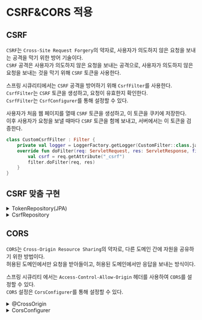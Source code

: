 # CSRF\&CORS 적용

## CSRF
`CSRF`는 `Cross-Site Request Forgery`의 약자로, 사용자가 의도하지 않은 요청을 보내는 공격을 막기 위한 방어 기술이다.\
`CSRF` 공격은 사용자가 의도하지 않은 요청을 보내는 공격으로, 사용자가 의도하지 않은 요청을 보내는 것을 막기 위해 `CSRF` 토큰을 사용한다.

스프링 시큐리티에서는 `CSRF` 공격을 방어하기 위해 `CsrfFilter`를 사용한다. \
`CsrfFilter`는 `CSRF` 토큰을 생성하고, 요청이 유효한지 확인한다. \
`CsrfFilter`는 `CsrfConfigurer`를 통해 설정할 수 있다.

사용자가 처음 웹 페이지를 열때 `CSRF` 토큰을 생성하고, 이 토큰을 쿠키에 저장한다. \
이후 사용자가 요청을 보낼 때마다 `CSRF` 토큰을 함께 보내고, 서버에서는 이 토큰을 검증한다.

```kotlin
class CustomCsrfFilter : Filter {
    private val logger = LoggerFactory.getLogger(CustomFilter::class.java)
    override fun doFilter(req: ServletRequest, res: ServletResponse, filter: FilterChain) {
        val csrf = req.getAttribute("_csrf")
        filter.doFilter(req, res)
    }
}
```

## CSRF 맞춤 구현

<details markdown="1">
  <summary> TokenRepository(JPA) </summary>

```kotlin
@Entity
class Token(
    @Id
    @GeneratedValue(strategy = GenerationType.IDENTITY)
    val id: Long = 0L,
    val token: UUID,
    val identifier: String,
) {
    constructor() : this(0, UUID.randomUUID(), "JUNNYLAND")
}
///
interface TokenRepository :JpaRepository<Token, String>{}
```
</details>

<details markdown="1">
  <summary> CsrfRepository </summary>

```kotlin
class CsrfTokenRdbmsRepository(
    private val csrfTokenRepository: TokenRepository
) : CsrfTokenRepository {
    override fun generateToken(request: HttpServletRequest): CsrfToken =
        DefaultCsrfToken("X-CSRF-TOKEN", "_csrf","${UUID.randomUUID()}")

    override fun saveToken(token: CsrfToken, request: HttpServletRequest, response: HttpServletResponse) {
        csrfTokenRepository.findByIdentifier(request.getHeader("X-IDENTIFIER"))
            ?.let { csrfTokenRepository.save((Token(token = UUID.fromString(token.token), identifier = "JUNNYLAND"))) }
            ?: csrfTokenRepository.save(Token(token = UUID.fromString(token.token), identifier = "JUNNYLAND"))
    }
    override fun loadToken(request: HttpServletRequest): CsrfToken? =
        csrfTokenRepository.findByIdentifier(request.getHeader("X-IDENTIFIER"))
            ?.let { DefaultCsrfToken("X-CSRF-TOKEN", "_csrf", it.token.toString()) }
}
```
</details>

## CORS
`CORS`는 `Cross-Origin Resource Sharing`의 약자로, 다른 도메인 간에 자원을 공유하기 위한 방법이다.\
허용된 도메인에서만 요청을 받아들이고, 허용된 도메인에서만 응답을 보내는 방식이다.

스프링 시큐리티 에서는 `Access-Control-Allow-Origin` 헤더를 사용하여 `CORS`를 설정할 수 있다.\
`CORS` 설정은 `CorsConfigurer`를 통해 설정할 수 있다.

<details markdown="1">
  <summary> @CrossOrigin </summary>

```kotlin
@RestController
@CrossOrigin(origins = ["junnyland.com"])
class HelloController {

    @GetMapping("/hello")
    fun hello(): String = "Hello World!"
}
```

</details>

<details markdown="1">
  <summary> CorsConfigurer </summary>

```kotlin
@Configuration
class CorsConfig : WebMvcConfigurer {
    override fun addCorsMappings(registry: CorsRegistry) {
        registry.addMapping("/**")
            .allowedOrigins("http://localhost:8080")
            .allowedMethods("GET", "POST", "PUT", "DELETE")
    }
}
```
